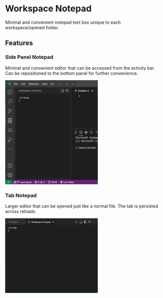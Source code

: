 # Workspace Notepad

Minimal and convenient notepad text box unique to each workspace/opened folder.

## Features

### Side Panel Notepad

Minimal and convenient editor that can be accessed from the activity bar. Can be repositioned to the bottom panel for further convenience.

<img src="media/screenshots/side.png" style="max-width: 300px">

### Tab Notepad

Larger editor that can be opened just like a normal file. The tab is persisted across reloads.

<img src="media/screenshots/main.png" style="max-width: 300px">
